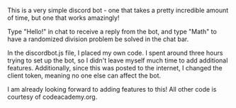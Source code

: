 This is a very simple discord bot - one that takes a pretty incredible amount of time, but one that works amazingly!

Type "Hello!" in chat to receive a reply from the bot, and type "Math" to have a randomized division problem be solved in the chat bar.

In the discordbot.js file, I placed my own code. I spent around three hours trying to set up the bot, so I didn't leave myself much time to add additional features.
Additionally, since this was posted to the internet, I changed the client token, meaning no one else can affect the bot.

I am already looking forward to adding features to this!
All other code is courtesy of codeacademy.org.

